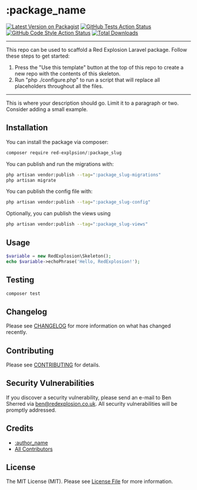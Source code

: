 # :package_name

[![Latest Version on Packagist](https://img.shields.io/packagist/v/red-explpsion/:package_slug.svg?style=flat-square)](https://packagist.org/packages/red-explpsion/:package_slug)
[![GitHub Tests Action Status](https://img.shields.io/github/actions/workflow/status/red-explpsion/:package_slug/run-tests.yml?branch=main&label=tests&style=flat-square)](https://github.com/red-explpsion/:package_slug/actions/workflows/tests.yaml?query=branch:main)
[![GitHub Code Style Action Status](https://img.shields.io/github/actions/workflow/status/red-explpsion/:package_slug/coding-standards.yml?label=code%20style&style=flat-square)](https://github.com/red-explpsion/:package_slug/actions/workflows/coding-standards.yml?query=branch:main)
[![Total Downloads](https://img.shields.io/packagist/dt/red-explpsion/:package_slug.svg?style=flat-square)](https://packagist.org/packages/red-explpsion/:package_slug)
<!--delete-->
---
This repo can be used to scaffold a Red Explosion Laravel package. Follow these steps to get started:

1. Press the "Use this template" button at the top of this repo to create a new repo with the contents of this skeleton.
2. Run "php ./configure.php" to run a script that will replace all placeholders throughout all the files.
---
<!--/delete-->
This is where your description should go. Limit it to a paragraph or two. Consider adding a small example.

## Installation

You can install the package via composer:

```bash
composer require red-explpsion/:package_slug
```

You can publish and run the migrations with:

```bash
php artisan vendor:publish --tag=":package_slug-migrations"
php artisan migrate
```

You can publish the config file with:

```bash
php artisan vendor:publish --tag=":package_slug-config"
```

Optionally, you can publish the views using

```bash
php artisan vendor:publish --tag=":package_slug-views"
```

## Usage

```php
$variable = new RedExplosion\Skeleton();
echo $variable->echoPhrase('Hello, RedExplosion!');
```

## Testing

```bash
composer test
```

## Changelog

Please see [CHANGELOG](CHANGELOG.md) for more information on what has changed recently.

## Contributing

Please see [CONTRIBUTING](CONTRIBUTING.md) for details.

## Security Vulnerabilities

If you discover a security vulnerability, please send an e-mail to Ben Sherred via ben@redexplosion.co.uk. All security
vulnerabilities will be promptly addressed.

## Credits

- [:author_name](https://github.com/:author_username)
- [All Contributors](../../contributors)

## License

The MIT License (MIT). Please see [License File](LICENSE.md) for more information.
